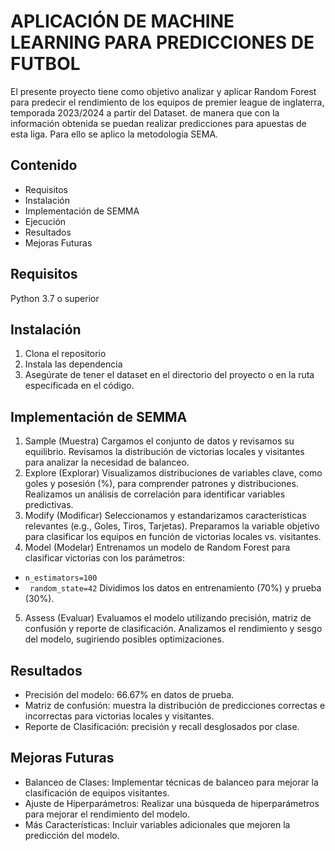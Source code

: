 # APLICACIÓN DE MACHINE LEARNING PARA PREDICCIONES DE FUTBOL
El presente proyecto tiene como objetivo analizar y aplicar Random Forest para predecir el rendimiento de los equipos de premier league de inglaterra, temporada 2023/2024 a partir del Dataset. de manera que con la información obtenida se puedan realizar predicciones para apuestas de esta liga. Para ello se aplico la metodología SEMA.
## Contenido
- Requisitos
- Instalación
- Implementación de SEMMA
- Ejecución
- Resultados
- Mejoras Futuras

## Requisitos
Python 3.7 o superior
## Instalación
1. Clona el repositorio
2. Instala las dependencia
3. Asegúrate de tener el dataset en el directorio del proyecto o en la ruta especificada en el código.


## Implementación de SEMMA
1. Sample (Muestra)
Cargamos el conjunto de datos y revisamos su equilibrio.
Revisamos la distribución de victorias locales y visitantes para analizar la necesidad de balanceo.
2. Explore (Explorar)
Visualizamos distribuciones de variables clave, como goles y posesión (%), para comprender patrones y distribuciones.
Realizamos un análisis de correlación para identificar variables predictivas.
3. Modify (Modificar)
Seleccionamos y estandarizamos características relevantes (e.g., Goles, Tiros, Tarjetas).
Preparamos la variable objetivo para clasificar los equipos en función de victorias locales vs. visitantes.
4. Model (Modelar)
Entrenamos un modelo de Random Forest para clasificar victorias con los parámetros:

- ```n_estimators=100```
- ``` random_state=42```
Dividimos los datos en entrenamiento (70%) y prueba (30%).
5. Assess (Evaluar)
Evaluamos el modelo utilizando precisión, matriz de confusión y reporte de clasificación.
Analizamos el rendimiento y sesgo del modelo, sugiriendo posibles optimizaciones.

## Resultados
- Precisión del modelo: 66.67% en datos de prueba.
- Matriz de confusión: muestra la distribución de predicciones correctas e incorrectas para victorias locales y visitantes.
- Reporte de Clasificación: precisión y recall desglosados por clase.
## Mejoras Futuras
- Balanceo de Clases: Implementar técnicas de balanceo para mejorar la clasificación de equipos visitantes.
- Ajuste de Hiperparámetros: Realizar una búsqueda de hiperparámetros para mejorar el rendimiento del modelo.
- Más Características: Incluir variables adicionales que mejoren la predicción del modelo.
